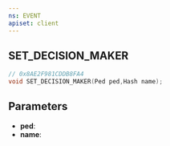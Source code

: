 ```yaml
---
ns: EVENT
apiset: client
---
```

## SET_DECISION_MAKER

```c
// 0x8AE2F981CDDB8FA4
void SET_DECISION_MAKER(Ped ped,Hash name);
```


## Parameters
* **ped**:
* **name**: